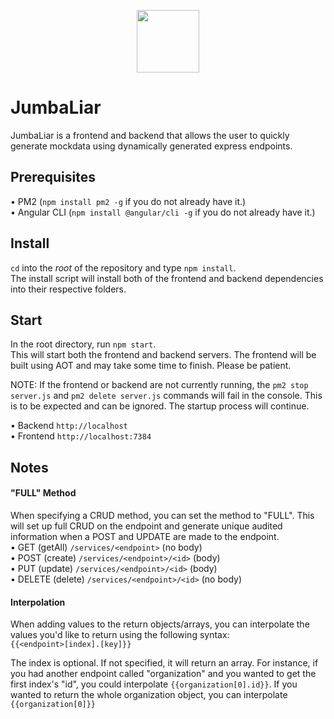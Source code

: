 <p align="center">
    <img src="https://github.com/kyjus25/jumbaliar/blob/master/mockdata-frontend/src/favicon.png?raw=true" width="100" height="100">
</p>

<h1>JumbaLiar</h1>
JumbaLiar is a frontend and backend that allows the user to quickly generate mockdata using dynamically generated express endpoints.

## Prerequisites
• PM2 (`npm install pm2 -g` if you do not already have it.)<br>
• Angular CLI (`npm install @angular/cli -g` if you do not already have it.)

## Install 
`cd` into the _root_ of the repository and type `npm install`.<br>
The install script will install both of the frontend and backend dependencies into their respective folders.

## Start
In the root directory, run `npm start`.<br>
This will start both the frontend and backend servers. The frontend will be built using AOT and may take some time to finish. Please be patient.<br>

NOTE: If the frontend or backend are not currently running, the `pm2 stop server.js` and `pm2 delete server.js` commands will fail in the console. This is to be expected and can be ignored. The startup process will continue.<br>

• Backend `http://localhost`<br>
• Frontend `http://localhost:7384`

## Notes

#### "FULL" Method

When specifying a CRUD method, you can set the method to "FULL". This will set up full CRUD on the endpoint and generate unique audited information when a POST and UPDATE are made to the endpoint. <br>
• GET (getAll) `/services/<endpoint>` (no body) <br>
• POST (create) `/services/<endpoint>/<id>` (body) <br>
• PUT (update) `/services/<endpoint>/<id>` (body) <br>
• DELETE (delete) `/services/<endpoint>/<id>` (no body)

#### Interpolation

When adding values to the return objects/arrays, you can interpolate the values you'd like to return using the following syntax:<br>
`{{<endpoint>[index].[key]}}`

The index is optional. If not specified, it will return an array. For instance, if you had another endpoint called "organization" and you wanted to get the first index's "id", you could interpolate `{{organization[0].id}}`. If you wanted to return the whole organization object, you can interpolate `{{organization[0]}}`
